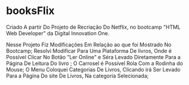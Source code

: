 # booksFlix
Criado A partir Do Projeto de Recriação Do Netflix, no bootcamp "HTML Web Developer" da Digital Innovation One.


Nesse Projeto Fiz Modificações Em Relação ao que foi Mostrado No Bootcamp;
Resolvi Modificar Para Uma Plataforma De livros, Onde é Possível Clicar No Botão "Ler Online" e Séra Levado Diretamente Para a Página De Leitura Do livro ;
O  Carrosel é Possível Rola Com a Rodinha do Mouse;
O Menu Coloquei Categorias De Livros, Clicando irá Ser Levado Para a Página Do site De Livros, Na categoria Selecionada;
